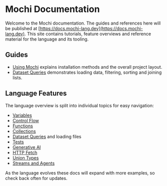 # Mochi Documentation

Welcome to the Mochi documentation. The guides and references here will be published at [https://docs.mochi-lang.dev](https://docs.mochi-lang.dev). This site contains tutorials, feature overviews and reference material for the language and its tooling.

## Guides

- [Using Mochi](guides/using-mochi.md) explains installation methods and the overall project layout.
- [Dataset Queries](guides/dataset-queries.md) demonstrates loading data, filtering, sorting and joining lists.

## Language Features

The language overview is split into individual topics for easy navigation:

- [Variables](features/variables.md)
- [Control Flow](features/control-flow.md)
- [Functions](features/functions.md)
- [Collections](features/collections.md)
- [Dataset Queries](features/datasets.md) and loading files
- [Tests](features/tests.md)
- [Generative AI](features/generative-ai.md)
- [HTTP Fetch](features/http-fetch.md)
- [Union Types](features/union-types.md)
- [Streams and Agents](features/streams.md)

As the language evolves these docs will expand with more examples, so check back often for updates.
